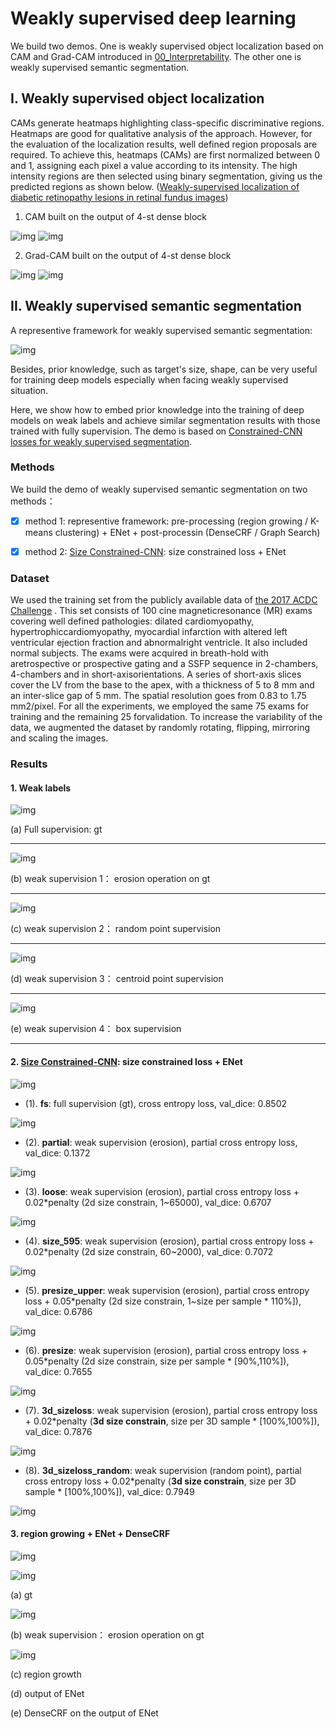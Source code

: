 # Weakly supervised deep learning 

We build two demos. One is weakly supervised object localization based on CAM and Grad-CAM introduced in [00_Interpretability](../00_Interpretability). The other one is weakly supervised semantic segmentation.


## I. Weakly supervised object localization
CAMs generate heatmaps highlighting class-specific discriminative regions. Heatmaps are good for qualitative analysis of the approach. However, for the evaluation of the localization results, well defined region proposals are required. To achieve this, heatmaps (CAMs) are first normalized between 0 and 1, assigning each pixel a value according to its intensity. The high intensity regions are then selected using binary segmentation, giving us the predicted regions as shown below. ([Weakly-supervised localization of diabetic retinopathy lesions in retinal fundus images](https://arxiv.org/abs/1706.09634))


1. CAM built on the output of 4-st dense block

![img](./images/image2_cam.png)
![img](./images/image2_cam_p.png)

2. Grad-CAM built on the output of 4-st dense block

![img](./images/image2_grad_cam3.png)
![img](./images/image2_grad_cam3_p.png)


## II. Weakly supervised semantic segmentation

A representive framework for weakly supervised semantic segmentation:

![img](./images/Figure_framework.png)

Besides, prior knowledge, such as target's size, shape, can be very useful for training deep models especially when facing weakly supervised situation. 

Here, we show how to embed prior knowledge into the training of deep models on weak labels and achieve similar segmentation results with those trained with fully supervision. The demo is based on [Constrained-CNN losses for weakly supervised segmentation](https://arxiv.org/abs/1805.04628).


### Methods

We build the demo of weakly supervised semantic segmentation on two methods：

- [x] method 1: representive framework: pre-processing (region growing / K-means clustering) + ENet + post-processin (DenseCRF / Graph Search)


- [x] method 2: [Size Constrained-CNN](https://arxiv.org/abs/1805.04628): size constrained loss + ENet


### Dataset

We used the training set from the publicly available data of [the 2017 ACDC Challenge](https://www.creatis.insa-lyon.fr/Challenge/acdc/) . This set consists of 100 cine magneticresonance (MR) exams covering well defined pathologies:  dilated cardiomyopathy, hypertrophiccardiomyopathy, myocardial infarction with altered left ventricular ejection fraction and abnormalright ventricle.  It also included normal subjects.  The exams were acquired in breath-hold with aretrospective or prospective gating and a SSFP sequence in 2-chambers, 4-chambers and in short-axisorientations. A series of short-axis slices cover the LV from the base to the apex, with a thickness of 5 to 8 mm and an inter-slice gap of 5 mm. The spatial resolution goes from 0.83 to 1.75 mm2/pixel. For all the experiments, we employed the same 75 exams for training and the remaining 25 forvalidation. To increase the variability of the data, we augmented the dataset by randomly rotating, flipping, mirroring and scaling the images. 

### Results

#### 1. Weak labels

![img](./images/Figure_fs.png)

(a) Full supervision: gt

----


![img](./images/Figure_ep.png)

(b) weak supervision 1： erosion operation on gt

----

![img](./images/Figure_rand.png)

(c) weak supervision 2： random point supervision 

----

![img](./images/Figure_centroid.png)

(d) weak supervision 3： centroid point supervision 

----

![img](./images/Figure_box.png)

(e) weak supervision 4： box supervision


------

#### 2. [Size Constrained-CNN](https://arxiv.org/abs/1805.04628): size constrained loss + ENet


![img](./images/0.input.png)

- (1). **fs**: full supervision (gt), cross entropy loss, val_dice: 0.8502

![img](./images/1.result_fs.png)

- (2). **partial**: weak supervision (erosion), partial cross entropy loss, val_dice: 0.1372

![img](./images/2.result_partial.png)

- (3). **loose**: weak supervision (erosion), partial cross entropy loss + 0.02*penalty (2d size constrain, 1~65000), val_dice: 0.6707

![img](./images/3.result_loose.png)

- (4). **size_595**: weak supervision (erosion), partial cross entropy loss + 0.02*penalty (2d size constrain, 60~2000), val_dice: 0.7072

![img](./images/4.result_size595.png)


- (5). **presize_upper**: weak supervision (erosion), partial cross entropy loss + 0.05*penalty (2d size constrain, 1~size per sample * 110%]), val_dice: 0.6786

![img](./images/5.result_presizeupper.png)

- (6). **presize**: weak supervision (erosion), partial cross entropy loss + 0.05*penalty (2d size constrain, size per sample * [90%,110%]), val_dice: 0.7655

![img](./images/6.result_presize.png)


- (7). **3d_sizeloss**:  weak supervision (erosion), partial cross entropy loss + 0.02*penalty (**3d size constrain**, size per 3D sample * [100%,100%]), val_dice: 0.7876

![img](./images/7.result_3dsize.png)


- (8). **3d_sizeloss_random**:  weak supervision (random point), partial cross entropy loss + 0.02*penalty (**3d size constrain**, size per 3D sample * [100%,100%]), val_dice: 0.7949

![img](./images/8.result_3dsizerandom.png)


#### 3. region growing + ENet + DenseCRF


![img](./images/patient006_01_0_6.png)

![img](./images/gt.png)

(a) gt


![img](./images/erosion-val.png)

(b) weak supervision： erosion operation on gt

![img](./images/regiongrowth.png)

(c) region growth



(d) output of ENet


(e) DenseCRF on the output of ENet

